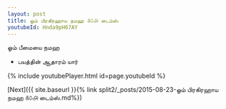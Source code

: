 ```yaml
---
layout: post
title: ஓம் பிரகிரஹாய நமஹ ௧௦௮ டைம்ஸ்
youtubeId: Hnda9pH67AY
---
```

 
 
 ஓம் பீமையை நமஹ  
 
 -  பயத்தின் ஆதாரம் யார் 
 
  
 
  
 
 
 
 
 
 


{% include youtubePlayer.html id=page.youtubeId %}
 
[Next]({{ site.baseurl }}{% link  split2/_posts/2015-08-23-ஓம் பிரகிரஹாய நமஹ ௧௦௮ டைம்ஸ்.md%})
 
